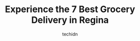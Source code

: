 ---
layout: ampstory
image: https://i0.wp.com/www.auto.or.id/wp-content/uploads/2023/06/new-era-groceries-confectionery-2020-0-regina-1686325067.jpeg?resize=640,853
author: techidn
featured: false
description: Regina, Saskatchewan, Canada is a haven for Grocery Delivery enthusiasts, boasting an impressive array of 7 top-notch establishments. Whether youre a seasoned connoisseur or simply curious 
title: Experience the 7 Best Grocery Delivery in Regina
cover:
   title: Experience the 7 Best Grocery Delivery in Regina
   subtitle: AUTO.OR.ID
   background: https://www.auto.or.id/wp-content/uploads/2023/06/new-era-groceries-confectionery-2020-0-regina-1686325067.jpeg

pages: 
 - layout: thirds
   top: <h1>#1 Save-On-Foods</h1>
   bottom: "<p>Save-On-Foods is a high quality grocery store. They have a great selection of organic and healthy foods. There is a Starbucks located right in the store too. They have a </p>"
   background: https://www.auto.or.id/wp-content/uploads/2023/06/new-era-groceries-confectionery-2020-1-regina-1686325069.jpeg
   backgroundblur: true
 - layout: thirds
   top: <h1>#2 Sobeys - University Park</h1>
   bottom: "<p>2231 East Quance St, Regina, SK S4V 2Z3, Canada</p>"
   background: https://www.auto.or.id/wp-content/uploads/2023/06/new-era-groceries-confectionery-2020-2-regina-1686325071.jpeg
   cta:
      link: https://www.auto.or.id/experience-the-7-best-grocery-delivery-in-regina/
      text: Experience the 7 Best Grocery Delivery in Regina
 - layout: thirds
   top: <h1>#3 Jacksons Your Independent Grocer Regina</h1>
   bottom: "<p>336 McCarthy Blvd, Regina, SK S4R 7M2, Canada</p>"
   background: https://images.unsplash.com/photo-1617814076231-2c58846db944?ixlib=rb-4.0.3&ixid=MnwxMjA3fDB8MHxwaG90by1wYWdlfHx8fGVufDB8fHx8&auto=format&fit=crop&w=640&h=853&q=80
   cta:
      link: https://www.auto.or.id/experience-the-7-best-grocery-delivery-in-regina/
      text: Experience the 7 Best Grocery Delivery in Regina
 - layout: thirds
   top: <h1>#4 Foodomix Regina</h1>
   bottom: "<p>4460 Albert St Unit 200, Regina, SK S4S 6B4, Canada</p>"
   background: https://images.unsplash.com/photo-1563059999-9bcd13ce672d?ixlib=rb-4.0.3&ixid=MnwxMjA3fDB8MHxwaG90by1wYWdlfHx8fGVufDB8fHx8&auto=format&fit=crop&w=640&h=853&q=80
   cta:
      link: https://www.auto.or.id/experience-the-7-best-grocery-delivery-in-regina/
      text: Experience the 7 Best Grocery Delivery in Regina
 - layout: thirds
   top: <h1>#5 Sobeys - Rochdale</h1>
   bottom: "<p>4101 Rochdale Blvd, Regina, SK S4X 4P7, Canada</p>"
   background: https://images.unsplash.com/photo-1608585793629-ec02326b1e4b?ixlib=rb-4.0.3&ixid=MnwxMjA3fDB8MHxwaG90by1wYWdlfHx8fGVufDB8fHx8&auto=format&fit=crop&w=640&h=853&q=80
   cta:
      link: https://www.auto.or.id/experience-the-7-best-grocery-delivery-in-regina/
      text: Experience the 7 Best Grocery Delivery in Regina
 - layout: thirds
   top: <h1>#6 Sherwood Co-op Food Store (Quance)</h1>
   bottom: "<p>2925 Quance St, Regina, SK S4V 3B7, Canada</p>"
   background: https://images.unsplash.com/photo-1614905218621-99262ff8f8e1?ixlib=rb-4.0.3&ixid=MnwxMjA3fDB8MHxwaG90by1wYWdlfHx8fGVufDB8fHx8&auto=format&fit=crop&w=640&h=853&q=80
   cta:
      link: https://www.auto.or.id/experience-the-7-best-grocery-delivery-in-regina/
      text: Experience the 7 Best Grocery Delivery in Regina
 - layout: thirds
   top: <h1>#7 Save-On-Foods</h1>
   bottom: "<p>3701 Chuka Blvd, Regina, SK S4V 3P7, Canada</p>"
   background: https://images.unsplash.com/photo-1522120177514-2b16ebe5634d?ixlib=rb-4.0.3&ixid=MnwxMjA3fDB8MHxwaG90by1wYWdlfHx8fGVufDB8fHx8&auto=format&fit=crop&w=640&h=853&q=80
   cta:
      link: https://www.auto.or.id/experience-the-7-best-grocery-delivery-in-regina/
      text: Experience the 7 Best Grocery Delivery in Regina
 - layout: thirds
   middle: Continue reading...
   background: https://images.unsplash.com/photo-1604755940773-d7d32c4e43e1?ixlib=rb-4.0.3&ixid=MnwxMjA3fDB8MHxwaG90by1wYWdlfHx8fGVufDB8fHx8&auto=format&fit=crop&w=640&h=853&q=80
   cta:
      link: https://www.auto.or.id/experience-the-7-best-grocery-delivery-in-regina/
      text: Experience the 7 Best Grocery Delivery in Regina

---
